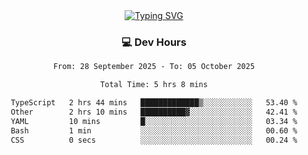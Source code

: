 
<div align="center">
  <a href="https://git.io/typing-svg"><img src="https://readme-typing-svg.demolab.com?font=Fira+Code&size=30&pause=1000&color=33F7F5&center=true&vCenter=true&width=435&lines=Hi+there+%F0%9F%91%8B+I+am+AirboZH+;Welcome+to+my+Github" alt="Typing SVG" /></a>

<h3>💻 Dev Hours</h3>
<!--START_SECTION:waka-->

```txt
From: 28 September 2025 - To: 05 October 2025

Total Time: 5 hrs 8 mins

TypeScript   2 hrs 44 mins   █████████████▒░░░░░░░░░░░   53.40 %
Other        2 hrs 10 mins   ██████████▓░░░░░░░░░░░░░░   42.41 %
YAML         10 mins         █░░░░░░░░░░░░░░░░░░░░░░░░   03.34 %
Bash         1 min           ░░░░░░░░░░░░░░░░░░░░░░░░░   00.60 %
CSS          0 secs          ░░░░░░░░░░░░░░░░░░░░░░░░░   00.24 %
```

<!--END_SECTION:waka-->
</div>  
